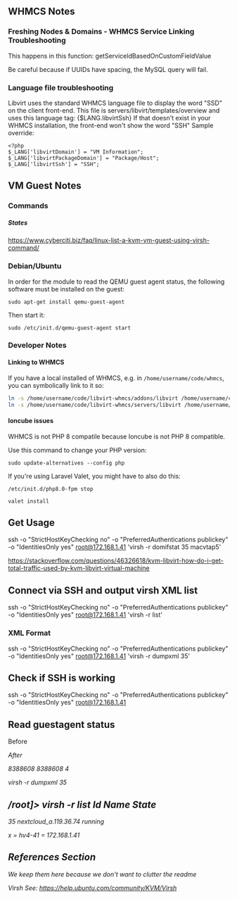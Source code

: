 ## WHMCS Notes

### Freshing Nodes & Domains - WHMCS Service Linking Troubleshooting

This happens in this function:
    getServiceIdBasedOnCustomFieldValue

Be careful because if UUIDs have spacing, the MySQL query will fail.

### Language file troubleshooting

Libvirt uses the standard WHMCS language file to display the word "SSD" on the client front-end.
This file is servers/libvirt/templates/overview and uses this language tag:
{$LANG.libvirtSsh}
If that doesn't exist in your WHMCS installation, the front-end won't show the word "SSH"
Sample override:

```
<?php
$_LANG['libvirtDomain'] = "VM Information";
$_LANG['libvirtPackageDomain'] = "Package/Host";
$_LANG['libvirtSsh'] = "SSH";
```

## VM Guest Notes

### Commands

##### States

https://www.cyberciti.biz/faq/linux-list-a-kvm-vm-guest-using-virsh-command/

### Debian/Ubuntu

In order for the module to read the QEMU guest agent status, the following software must be installed on the guest:

`sudo apt-get install qemu-guest-agent`

Then start it:

`sudo /etc/init.d/qemu-guest-agent start`

### Developer Notes

#### Linking to WHMCS

If you have a local installed of WHMCS, e.g. in `/home/username/code/whmcs`, you can symbolically link to it so:

```bash
ln -s /home/username/code/libvirt-whmcs/addons/libvirt /home/username/code/whmcs/modules/addons/libvirt
ln -s /home/username/code/libvirt-whmcs/servers/libvirt /home/username/code/whmcs/modules/servers/libvirt
```

#### Ioncube issues

WHMCS is not PHP 8 compatile because Ioncube is not PHP 8 compatible.

Use this command to change your PHP version:

`sudo update-alternatives --config php`

If you're using Laravel Valet, you might have to also do this:

`/etc/init.d/php8.0-fpm stop`

`valet install`

## Get Usage

ssh -o "StrictHostKeyChecking no" -o "PreferredAuthentications publickey" -o "IdentitiesOnly yes" root@172.168.1.41 'virsh -r domifstat 35 macvtap5'

https://stackoverflow.com/questions/46326618/kvm-libvirt-how-do-i-get-total-traffic-used-by-kvm-libvirt-virtual-machine

## Connect via SSH and output virsh XML list
ssh -o "StrictHostKeyChecking no" -o "PreferredAuthentications publickey" -o "IdentitiesOnly yes" root@172.168.1.41 'virsh -r list'

### XML Format
ssh -o "StrictHostKeyChecking no" -o "PreferredAuthentications publickey" -o "IdentitiesOnly yes" root@172.168.1.41 'virsh -r dumpxml 35'

## Check if SSH is working
ssh -o "StrictHostKeyChecking no" -o "PreferredAuthentications publickey" -o "IdentitiesOnly yes" root@172.168.1.41

## Read guestagent status

Before

<channel type='unix'>
    <source mode='bind' path='/var/lib/libvirt/qemu/channel/target/domain-35-nextcloud_a.b/org.qemu.guest_agent.0'/>
    <target type='virtio' name='org.qemu.guest_agent.0' state='disconnected'/>
    <alias name='channel0'/>
    <address type='virtio-serial' controller='0' bus='0' port='1'/>
</channel>

After

<channel type='unix'>
      <source mode='bind' path='/var/lib/libvirt/qemu/channel/target/domain-35-nextcloud_a.b/org.qemu.guest_agent.0'/>
      <target type='virtio' name='org.qemu.guest_agent.0' state='connected'/>
      <alias name='channel0'/>
      <address type='virtio-serial' controller='0' bus='0' port='1'/>
</channel>

<memory unit='KiB'>8388608</memory>
<currentMemory unit='KiB'>8388608</currentMemory>
<vcpu placement='static'>4</vcpu>



virsh -r dumpxml 35

/root]> virsh -r list
 Id    Name                           State
----------------------------------------------------
 35    nextcloud_a.119.36.74    running

x = hv4-41 = 172.168.1.41




## References Section

We keep them here because we don't want to clutter the readme

Virsh
See: https://help.ubuntu.com/community/KVM/Virsh